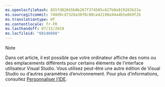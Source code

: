 ```yaml
---
ms.openlocfilehash: 855fd02665b0b267f374505c627b0a919283b23a
ms.sourcegitcommit: 748d9cd7328a30f8c80ce42198a94a4b5e869f26
ms.translationtype: HT
ms.contentlocale: fr-FR
ms.lasthandoff: 07/15/2019
ms.locfileid: "68146698"
---
```

> [!NOTE]
> Dans cet article, il est possible que votre ordinateur affiche des noms ou des emplacements différents pour certains éléments de l’interface utilisateur Visual Studio. Vous utilisez peut-être une autre édition de Visual Studio ou d’autres paramètres d’environnement. Pour plus d’informations, consultez [Personnaliser l’IDE](../../ide/personalizing-the-visual-studio-ide.md).

